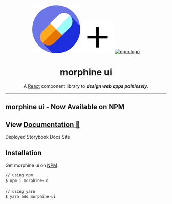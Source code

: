 <div align="center" class="display='flex';flex-gap='8rem';">
  <a href="https://github.com/appsplash99/morphine-ui-package" rel="noopener" target="_blank"><img width="150" src="./assets/capsule.png" alt="morphine ui logo"></a>
  <a href="#" rel="noopener" target="_blank"><img width="100" height="100" src="./assets/plus.png" alt="plus"></a>
  <a href="#" target="_blank"><img height="100" src="https://upload.wikimedia.org/wikipedia/commons/thumb/d/db/Npm-logo.svg/1280px-Npm-logo.svg.png" alt="npm logo"></a>
</div>

<h1 align="center"><b>morphine ui</b></h1>

<div align="center">

A [React](https://reactjs.org/) component library to **_design web apps painlessly_**.

</div>

---

## **morphine ui - Now Available on NPM**

## View [Documentation :blue_book:](https://60f056a15e552d00398efd82-qiopxcszge.chromatic.com/)

Deployed Storybook Docs Site

## **Installation**

Get morphine ui on [NPM](https://www.npmjs.com/package/morphine-ui).

```sh
// using npm
$ npm i morphine-ui

// using yarn
$ yarn add morphine-ui
```
